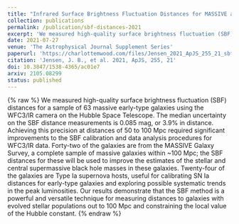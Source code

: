 ```yaml
---
title: "Infrared Surface Brightness Fluctuation Distances for MASSIVE and Ia Supernova Host Galaxies"
collection: publications
permalink: /publication/sbf-distances-2021
excerpt: 'We measured high-quality surface brightness fluctuation (SBF) distances for a sample of 63 massive early-type galaxies using the WFC3/IR camera on the Hubble Space Telescope. The median uncertainty on the SBF distance measurements is 0.085 mag, or 3.9% in distance. Our results demonstrate that the SBF method is a powerful and versatile technique for measuring distances to galaxies with evolved stellar populations out to 100 Mpc and constraining the local value of the Hubble constant.'
date: 2021-07-27
venue: 'The Astrophysical Journal Supplement Series'
paperurl: 'https://charlottemwood.com/files/Jensen_2021_ApJS_255_21_sbfdistances'
citation: 'Jensen, J. B., et al. 2021, ApJS, 255, 21'
doi: 10.3847/1538-4365/ac01e7
arxiv: 2105.08299
status: published
---
```

{% raw %}
We measured high-quality surface brightness fluctuation (SBF) distances for a sample of 63 massive early-type galaxies using the WFC3/IR camera on the Hubble Space Telescope. The median uncertainty on the SBF distance measurements is 0.085 mag, or 3.9% in distance. Achieving this precision at distances of 50 to 100 Mpc required significant improvements to the SBF calibration and data analysis procedures for WFC3/IR data. Forty-two of the galaxies are from the MASSIVE Galaxy Survey, a complete sample of massive galaxies within ~100 Mpc; the SBF distances for these will be used to improve the estimates of the stellar and central supermassive black hole masses in these galaxies. Twenty-four of the galaxies are Type Ia supernova hosts, useful for calibrating SN Ia distances for early-type galaxies and exploring possible systematic trends in the peak luminosities. Our results demonstrate that the SBF method is a powerful and versatile technique for measuring distances to galaxies with evolved stellar populations out to 100 Mpc and constraining the local value of the Hubble constant.
{% endraw %}